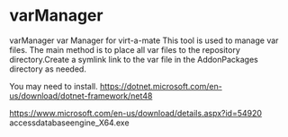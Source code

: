 # varManager
varManager
var Manager for virt-a-mate
This tool is used to manage var files.
The main method is to place all var files to the repository directory.Create a symlink link to the var file in the AddonPackages directory as needed.


You may need to install.
https://dotnet.microsoft.com/en-us/download/dotnet-framework/net48

https://www.microsoft.com/en-us/download/details.aspx?id=54920 accessdatabaseengine_X64.exe
